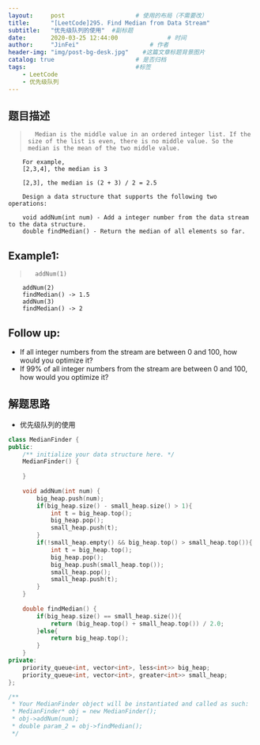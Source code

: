 ```yaml
---
layout:     post                    # 使用的布局（不需要改） 
title:      "[LeetCode]295. Find Median from Data Stream"               # 标题  
subtitle:   "优先级队列的使用"  #副标题 
date:       2020-03-25 12:44:00              # 时间 
author:     "JinFei"                    # 作者 
header-img: "img/post-bg-desk.jpg"    #这篇文章标题背景图片 
catalog: true                       # 是否归档 
tags:                               #标签     
    - LeetCode 
    - 优先级队列
---
```



## 题目描述
>       Median is the middle value in an ordered integer list. If the size of the list is even, there is no middle value. So the median is the mean of the two middle value.

        For example,
        [2,3,4], the median is 3

        [2,3], the median is (2 + 3) / 2 = 2.5

        Design a data structure that supports the following two operations:

        void addNum(int num) - Add a integer number from the data stream to the data structure.
        double findMedian() - Return the median of all elements so far.


## Example1:
 
>       addNum(1)
        addNum(2)
        findMedian() -> 1.5
        addNum(3) 
        findMedian() -> 2


## Follow up: 
- If all integer numbers from the stream are between 0 and 100, how would you optimize it?
- If 99% of all integer numbers from the stream are between 0 and 100, how would you optimize it?





## 解题思路

- 优先级队列的使用

```C++
class MedianFinder {
public:
    /** initialize your data structure here. */
    MedianFinder() {
        
    }
    
    void addNum(int num) {
        big_heap.push(num);
        if(big_heap.size() - small_heap.size() > 1){
            int t = big_heap.top();
            big_heap.pop();
            small_heap.push(t);
        }
        if(!small_heap.empty() && big_heap.top() > small_heap.top()){
            int t = big_heap.top();
            big_heap.pop();
            big_heap.push(small_heap.top());
            small_heap.pop();
            small_heap.push(t);
        }
    }
    
    double findMedian() {
        if(big_heap.size() == small_heap.size()){
            return (big_heap.top() + small_heap.top()) / 2.0;
        }else{
            return big_heap.top();
        }
    }
private:
    priority_queue<int, vector<int>, less<int>> big_heap;
    priority_queue<int, vector<int>, greater<int>> small_heap;
};

/**
 * Your MedianFinder object will be instantiated and called as such:
 * MedianFinder* obj = new MedianFinder();
 * obj->addNum(num);
 * double param_2 = obj->findMedian();
 */
```
